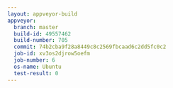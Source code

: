 ```yaml
---
layout: appveyor-build
appveyor:
  branch: master
  build-id: 49557462
  build-number: 705
  commit: 74b2cba9f28a8449c8c2569fbcaad6c2dd5fc0c2
  job-id: xv3os2djrow5oefm
  job-number: 6
  os-name: Ubuntu
  test-result: 0
---
```

